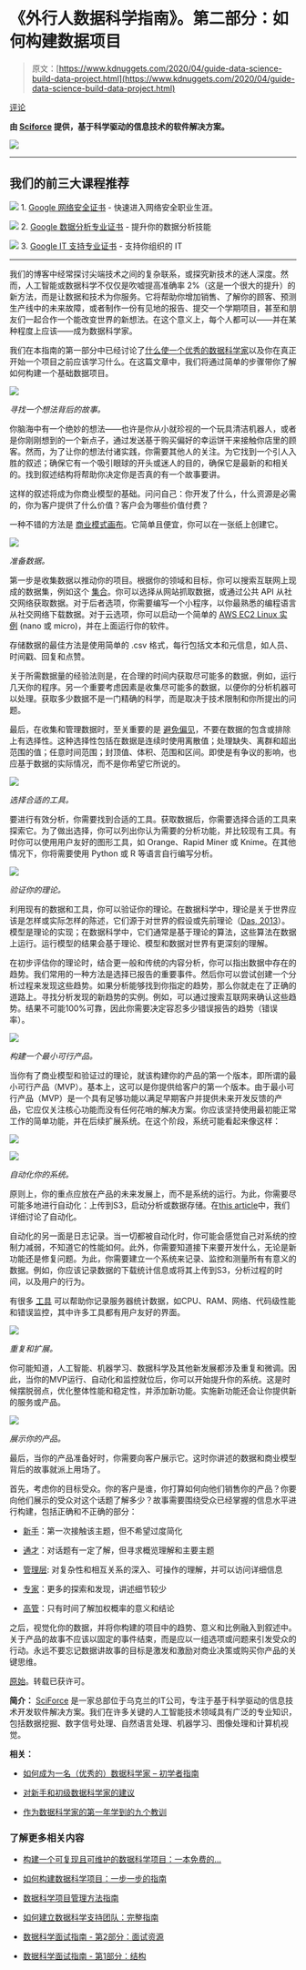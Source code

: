 # 《外行人数据科学指南》。第二部分：如何构建数据项目

> 原文：[https://www.kdnuggets.com/2020/04/guide-data-science-build-data-project.html](https://www.kdnuggets.com/2020/04/guide-data-science-build-data-project.html)

[评论](#comments)

**由 [Sciforce](https://sciforce.solutions/) 提供，基于科学驱动的信息技术的软件解决方案。**

![](../Images/f4a9c428eb294a028035505ef01858e0.png)

* * *

## 我们的前三大课程推荐

![](../Images/0244c01ba9267c002ef39d4907e0b8fb.png) 1\. [Google 网络安全证书](https://www.kdnuggets.com/google-cybersecurity) - 快速进入网络安全职业生涯。

![](../Images/e225c49c3c91745821c8c0368bf04711.png) 2\. [Google 数据分析专业证书](https://www.kdnuggets.com/google-data-analytics) - 提升你的数据分析技能

![](../Images/0244c01ba9267c002ef39d4907e0b8fb.png) 3\. [Google IT 支持专业证书](https://www.kdnuggets.com/google-itsupport) - 支持你组织的 IT

* * *

我们的博客中经常探讨尖端技术之间的复杂联系，或探究新技术的迷人深度。然而，人工智能或数据科学不仅仅是吹嘘提高准确率 2%（这是一个很大的提升）的新方法，而是让数据和技术为你服务。它将帮助你增加销售、了解你的顾客、预测生产线中的未来故障，或者制作一份有见地的报告、提交一个学期项目，甚至和朋友们一起合作一个能改变世界的新想法。在这个意义上，每个人都可以——并在某种程度上应该——成为数据科学家。

我们在本指南的第一部分中已经讨论了[什么使一个优秀的数据科学家](https://www.kdnuggets.com/2019/10/good-data-scientist-beginner-guide.html)以及你在真正开始一个项目之前应该学习什么。在这篇文章中，我们将通过简单的步骤带你了解如何构建一个基础数据项目。

![](../Images/9573d8a175564c497bf4d8c7d2b73fc1.png)

*寻找一个想法背后的故事。*

你脑海中有一个绝妙的想法——也许是你从小就珍视的一个玩具清洁机器人，或者是你刚刚想到的一个新点子，通过发送基于购买偏好的幸运饼干来接触你店里的顾客。然而，为了让你的想法付诸实践，你需要其他人的关注。为它找到一个引人入胜的叙述；确保它有一个吸引眼球的开头或迷人的目的，确保它是最新的和相关的。找到叙述结构将帮助你决定你是否真的有一个故事要讲。

这样的叙述将成为你商业模型的基础。问问自己：你开发了什么，什么资源是必需的，你为客户提供了什么价值？客户会为哪些价值付费？

一种不错的方法是 [商业模式画布](https://en.wikipedia.org/wiki/Business_Model_Canvas)。它简单且便宜，你可以在一张纸上创建它。

![](../Images/9596f265983c46f570e81bc665fa976c.png)

*准备数据。*

第一步是收集数据以推动你的项目。根据你的领域和目标，你可以搜索互联网上现成的数据集，例如这个 [集合](https://www.springboard.com/blog/free-public-data-sets-data-science-project/)。你可以选择从网站抓取数据，或通过公共 API 从社交网络获取数据。对于后者选项，你需要编写一个小程序，以你最熟悉的编程语言从社交网络下载数据。对于云选项，你可以启动一个简单的 [AWS EC2 Linux 实例](https://docs.aws.amazon.com/AWSEC2/latest/UserGuide/EC2_GetStarted.html) (nano 或 micro)，并在上面运行你的软件。

存储数据的最佳方法是使用简单的 .csv 格式，每行包括文本和元信息，如人员、时间戳、回复和点赞。

关于所需数据量的经验法则是，在合理的时间内获取尽可能多的数据，例如，运行几天你的程序。另一个重要考虑因素是收集尽可能多的数据，以便你的分析机器可以处理。获取多少数据不是一门精确的科学，而是取决于技术限制和你所提出的问题。

最后，在收集和管理数据时，至关重要的是 [避免偏见](http://www.nytimes.com/interactive/2012/11/02/us/politics/paths-to-the-white-house.html?_r=0)，不要在数据的包含或排除上有选择性。这种选择性包括在数据是连续时使用离散值；处理缺失、离群和超出范围的值；任意时间范围；封顶值、体积、范围和区间。即使是有争议的影响，也应基于数据的实际情况，而不是你希望它所说的。

![](../Images/9cd95b24349af0cd8d8b8c2a85564769.png)

*选择合适的工具。*

要进行有效分析，你需要找到合适的工具。获取数据后，你需要选择合适的工具来探索它。为了做出选择，你可以列出你认为需要的分析功能，并比较现有工具。有时你可以使用用户友好的图形工具，如 Orange、Rapid Miner 或 Knime。在其他情况下，你将需要使用 Python 或 R 等语言自行编写分析。

![](../Images/67743658fe6cad922a50a0c0b3009547.png)

*验证你的理论。*

利用现有的数据和工具，你可以验证你的理论。在数据科学中，理论是关于世界应该是怎样或实际怎样的陈述，它们源于对世界的假设或先前理论（[Das, 2013](https://srdas.github.io/Papers/DSA_Book.pdf)）。模型是理论的实现；在数据科学中，它们通常是基于理论的算法，这些算法在数据上运行。运行模型的结果会基于理论、模型和数据对世界有更深刻的理解。

在初步评估你的理论时，结合更一般和传统的内容分析，你可以指出数据中存在的趋势。我们常用的一种方法是选择已报告的重要事件。然后你可以尝试创建一个分析过程来发现这些趋势。如果分析能够找到你指定的趋势，那么你就走在了正确的道路上。寻找分析发现的新趋势的实例。例如，可以通过搜索互联网来确认这些趋势。结果不可能100%可靠，因此你需要决定容忍多少错误报告的趋势（错误率）。

![](../Images/401c43ffb6f3fa72c372d6b307bf5bb8.png)

*构建一个最小可行产品。*

当你有了商业模型和验证过的理论，就该构建你的产品的第一个版本，即所谓的最小可行产品（MVP）。基本上，这可以是你提供给客户的第一个版本。由于最小可行产品（MVP）是一个具有足够功能以满足早期客户并提供未来开发反馈的产品，它应仅关注核心功能而没有任何花哨的解决方案。你应该坚持使用最初能正常工作的简单功能，并在后续扩展系统。在这个阶段，系统可能看起来像这样：

![](../Images/03002524b564c55e4f4409120d2392e5.png)

![](../Images/4aa0460f936b81c257a55dae348884bd.png)

*自动化你的系统。*

原则上，你的重点应放在产品的未来发展上，而不是系统的运行。为此，你需要尽可能多地进行自动化：上传到S3，启动分析或数据存储。在[this article](https://medium.com/sciforce/automation-in-it-31550abbda41)中，我们详细讨论了自动化。

自动化的另一面是日志记录。当一切都被自动化时，你可能会感觉自己对系统的控制力减弱，不知道它的性能如何。此外，你需要知道接下来要开发什么，无论是新功能还是修复问题。为此，你需要建立一个系统来记录、监控和测量所有有意义的数据。例如，你应该记录数据的下载统计信息或将其上传到S3，分析过程的时间，以及用户的行为。

有很多 [工具](https://stackify.com/best-log-management-tools/) 可以帮助你记录服务器统计数据，如CPU、RAM、网络、代码级性能和错误监控，其中许多工具都有用户友好的界面。

![](../Images/2f19315e0c6c8d35b89137def3d62481.png)

*重复和扩展。*

你可能知道，人工智能、机器学习、数据科学及其他新发展都涉及重复和微调。因此，当你的MVP运行、自动化和监控就位后，你可以开始提升你的系统。这是时候摆脱弱点，优化整体性能和稳定性，并添加新功能。实施新功能还会让你提供新的服务或产品。

![](../Images/f82ecba9d8ced30ecea8cab1a213351b.png)

*展示你的产品。*

最后，当你的产品准备好时，你需要向客户展示它。这时你讲述的数据和商业模型背后的故事就派上用场了。

首先，考虑你的目标受众。你的客户是谁，你打算如何向他们销售你的产品？你要向他们展示的受众对这个话题了解多少？故事需要围绕受众已经掌握的信息水平进行构建，包括正确和不正确的部分：

+   [新手](http://www.visual-literacy.org/periodic_table/periodic_table.html)：第一次接触该主题，但不希望过度简化

+   [通才](https://vimeo.com/6437816#at=0)：对话题有一定了解，但寻求概览理解和主要主题

+   [管理层](http://www.flickr.com/photos/densitydesign/3409542518/sizes/l/in/photostream/): 对复杂性和相互关系的深入、可操作的理解，并可以访问详细信息

+   [专家](http://web.mit.edu/hdenny/Public/blog%20post%20images/DataGovScreenshot_blog.jpg)：更多的探索和发现，讲述细节较少

+   [高管](https://hbr.org/resources/images/article_assets/2011/11/BI_dashboard_example.jpg)：只有时间了解加权概率的意义和结论

之后，视觉化你的数据，并将你构建的项目中的趋势、意义和比例融入到叙述中。关于产品的故事不应该以固定的事件结束，而是应以一组选项或问题来引发受众的行动。永远不要忘记数据讲故事的目标是激发和激励对商业决策或购买你产品的关键思维。

[原始](https://medium.com/sciforce/a-laymans-guide-to-data-science-part-2-how-to-build-a-data-project-58237a78860e)。转载已获许可。

**简介：** [SciForce](https://sciforce.solutions) 是一家总部位于乌克兰的IT公司，专注于基于科学驱动的信息技术开发软件解决方案。我们在许多关键的人工智能技术领域具有广泛的专业知识，包括数据挖掘、数字信号处理、自然语言处理、机器学习、图像处理和计算机视觉。

**相关：**

+   [如何成为一名（优秀的）数据科学家 – 初学者指南](https://www.kdnuggets.com/2019/10/good-data-scientist-beginner-guide.html)

+   [对新手和初级数据科学家的建议](https://www.kdnuggets.com/2019/11/advice-new-junior-data-scientists.html)

+   [作为数据科学家的第一年学到的九个教训](https://www.kdnuggets.com/2020/03/nine-lessons-first-year-data-scientist.html)

### 了解更多相关内容

+   [构建一个可复现且可维护的数据科学项目：一本免费的…](https://www.kdnuggets.com/2022/08/free-book-build-reproducible-maintainable-data-science-project.html)

+   [如何构建数据科学项目：一步一步的指南](https://www.kdnuggets.com/2022/05/structure-data-science-project-stepbystep-guide.html)

+   [数据科学项目管理方法指南](https://www.kdnuggets.com/2023/07/guide-data-science-project-management-methodologies.html)

+   [如何建立数据科学支持团队：完整指南](https://www.kdnuggets.com/2022/10/build-data-science-enablement-team-complete-guide.html)

+   [数据科学面试指南 - 第2部分：面试资源](https://www.kdnuggets.com/2022/04/data-science-interview-guide-part-2-interview-resources.html)

+   [数据科学面试指南 - 第1部分：结构](https://www.kdnuggets.com/2022/04/data-science-interview-guide-part-1-structure.html)
